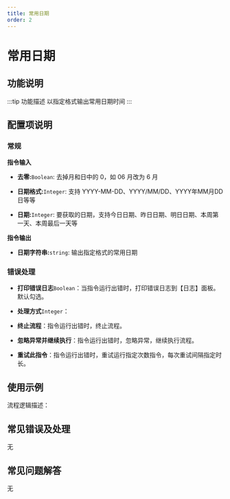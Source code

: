 ```yaml
---
title: 常用日期
order: 2
---
```


# 常用日期

## 功能说明

:::tip 功能描述
以指定格式输出常用日期时间
:::

## 配置项说明

### 常规

**指令输入**

- **去零:**`Boolean`: 去掉月和日中的 0，如 06 月改为 6 月

- **日期格式:**`Integer`: 支持 YYYY-MM-DD、YYYY/MM/DD、YYYY年MM月DD日等等

- **日期:**`Integer`: 要获取的日期，支持今日日期、昨日日期、明日日期、本周第一天、本周最后一天等


**指令输出**

- **日期字符串:**`string`: 输出指定格式的常用日期

### 错误处理

- **打印错误日志**`Boolean`：当指令运行出错时，打印错误日志到【日志】面板。默认勾选。

- **处理方式**`Integer`：

 - **终止流程**：指令运行出错时，终止流程。

 - **忽略异常并继续执行**：指令运行出错时，忽略异常，继续执行流程。

 - **重试此指令**：指令运行出错时，重试运行指定次数指令，每次重试间隔指定时长。

## 使用示例

流程逻辑描述：

## 常见错误及处理

无

## 常见问题解答

无

